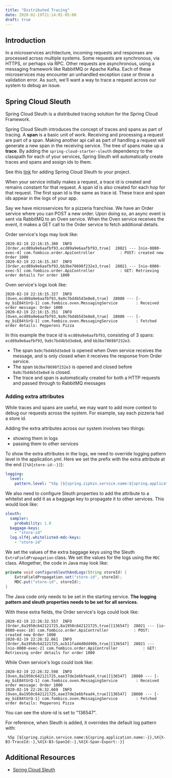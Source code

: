 ```yaml
---
title: "Distributed Tracing"
date: 2020-02-19T21:14:01-05:00
draft: true
---
```



## Introduction

In a microservices architecture, incoming requests and responses are processed across multiple systems. 
Some requests are synchronous, via HTTPS, or perhaps via RPC.
Other requests are asynchronous, using a messaging framework like RabbitMQ or Apache Kafka.
Each of these microservices may encounter an unhandled exception case or throw a validation error.
As such, we'll want a way to trace a request across our system to debug an issue.


## Spring Cloud Sleuth

Spring Cloud Sleuth is a distributed tracing solution for the Spring Cloud Framework.

Spring Cloud Sleuth introduces the concept of traces and spans as part of tracing.
A __span__ is a basic unit of work. Receiving and processing a request are part of a span. Making another api call as
part of handling a request will generate a new span in the receiving service. The tree of spans make up a __trace__.
By adding the `spring-cloud-starter-sleuth` dependency to the classpath for each of your services, 
Spring Sleuth will automatically create traces and spans and assign ids to them.

See this [link](https://cloud.spring.io/spring-cloud-sleuth/reference/html/#sleuth-adding-project) for adding 
Spring Cloud Sleuth to your project. 

When your service initially makes a request, a trace id is created and remains constant for that request.
A span id is also created for each hop for that request. The first span id is the same as trace id. 
These trace and span ids appear in the logs of your app. 

Say we have microservices for a pizzeria franchise. We have an Order service where you can POST a new order.
Upon doing so, an async event is sent via RabbitMQ to an Oven service.
When the Oven service receives the event, it makes a GET call to the Order service to fetch additional details.

Order service's logs may look like:
```plaintext
2020-02-19 22:16:15.300  INFO [Order,ecd89a9e6aafbf93,ecd89a9e6aafbf93,true]  28021 --- [nio-8080-exec-4] com.fombico.order.ApiController           : POST: created new Order 1000
2020-02-19 22:16:15.347  INFO [Order,ecd89a9e6aafbf93,bb3be78698f232e3,true]  28021 --- [nio-8080-exec-5] com.fombico.order.ApiController           : GET: Retrieving order details for order 1000 
```

Oven service's logs look like:
```plaintext
2020-02-19 22:16:15.327  INFO [Oven,ecd89a9e6aafbf93,9a9c7bd4b5d3e8e8,true]  28080 --- [-my_biE84tUrQ-1] com.fombico.oven.MessagingService        : Received order message: Order 1000
2020-02-19 22:16:15.351  INFO [Oven,ecd89a9e6aafbf93,9a9c7bd4b5d3e8e8,true]  28080 --- [-my_biE84tUrQ-1] com.fombico.oven.MessagingService        : Fetched order details: Pepperoni Pizza
```

In this example the trace id is `ecd89a9e6aafbf93`, consisting of 3 spans: `ecd89a9e6aafbf93`, `9a9c7bd4b5d3e8e8`, and `bb3be78698f232e3`.
- The span `9a9c7bd4b5d3e8e8` is opened when Oven service receives the message, 
  and is only closed when it receives the response from Order service.
- The span `bb3be78698f232e3` is opened and closed before `9a9c7bd4b5d3e8e8` is closed.
- The trace and span is automatically created for both a HTTP requests and passed through to RabbitMQ messages

### Adding extra attributes

While traces and spans are useful, we may want to add more context to debug our requests across the system. 
For example, say each pizzeria had a store id.

Adding the extra attributes across our system involves two things:
- showing them in logs
- passing them to other services

To show the extra attributes in the logs, we need to override logging pattern level in the application.yml. 
Here we set the prefix with the extra attribute at the end (`[%X{store-id:-}]`):
```yaml
logging:
  level:
    pattern.level: "%5p [${spring.zipkin.service.name:${spring.application.name:-}},%X{X-B3-TraceId:-},%X{X-B3-SpanId:-},%X{X-Span-Export:-}][%X{store-id:-}] "
```

We also need to configure Sleuth properties to add the attribute to a whitelist and add it as a baggage key to 
propagate it to other services. This would look like:
```yaml
sleuth:
  sampler:
    probability: 1.0
  baggage-keys:
    - "store-id"
  log.slf4j.whitelisted-mdc-keys:
    - "store-id"
```

We set the values of the extra baggage keys using the Sleuth `ExtraFieldPropagation` class. 
We set the values for the logs using the `MDC` class. Altogether, the code in Java may look like:

```java
private void configureSleuthAndLogs(String storeId) {
    ExtraFieldPropagation.set("store-id", storeId);
    MDC.put("store-id", storeId);
}
```

The Java code only needs to be set in the starting service. 
__The logging pattern and sleuth properties needs to be set for all services.__ 

With these extra fields, the Order service's logs could look like:
```plaintext
2020-02-19 22:26:32.557  INFO [Order,8a1950c642121725,8a1950c642121725,true][136547]  28021 --- [io-8080-exec-10] com.fombico.order.ApiController           : POST: created new Order 1000
2020-02-19 22:26:32.661  INFO [Order,8a1950c642121725,acb11fad4d0d490b,true][136547]  28021 --- [nio-8080-exec-2] com.fombico.order.ApiController           : GET: Retrieving order details for order 1000
```

While Oven service's logs could look like:
```plaintext
2020-02-19 22:26:32.598  INFO [Oven,8a1950c642121725,eae37de2e6bfead4,true][136547]  28080 --- [-my_biE84tUrQ-1] com.fombico.oven.MessagingService        : Received order message: Order 1000
2020-02-19 22:26:32.669  INFO [Oven,8a1950c642121725,eae37de2e6bfead4,true][136547]  28080 --- [-my_biE84tUrQ-1] com.fombico.oven.MessagingService        : Fetched order details: Pepperoni Pizza
```

You can see the store-id is set to "136547".

For reference, when Sleuth is added, it overrides the default log pattern with:
```plaintext
 %5p [${spring.zipkin.service.name:${spring.application.name:-}},%X{X-B3-TraceId:-},%X{X-B3-SpanId:-},%X{X-Span-Export:-}]
```

## Additional Resources

- [Spring Cloud Sleuth](https://spring.io/projects/spring-cloud-sleuth) 
